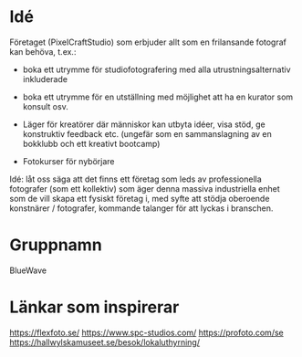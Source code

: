 # Idé

Företaget (PixelCraftStudio) som erbjuder allt som en frilansande fotograf kan behöva, t.ex.:

- boka ett utrymme för studiofotografering med alla utrustningsalternativ inkluderade
- boka ett utrymme för en utställning med möjlighet att ha en kurator som konsult
osv.

- Läger för kreatörer där människor kan utbyta idéer, visa stöd, ge konstruktiv feedback etc. (ungefär som en sammanslagning av en bokklubb och ett kreativt bootcamp)
- Fotokurser för nybörjare

Idé: låt oss säga att det finns ett företag som leds av professionella fotografer (som ett kollektiv) som äger denna massiva industriella enhet som de vill skapa ett fysiskt företag i, med syfte att stödja oberoende konstnärer / fotografer, kommande talanger för att lyckas i branschen.


# Gruppnamn
BlueWave 

# Länkar som inspirerar
https://flexfoto.se/
https://www.spc-studios.com/
https://profoto.com/se
https://hallwylskamuseet.se/besok/lokaluthyrning/
